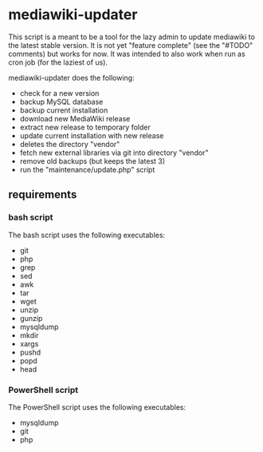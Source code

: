 # mediawiki-updater

This script is a meant to be a tool for the lazy admin to update mediawiki to the latest stable version. It is not yet "feature complete" (see the "#TODO" comments) but works for now. It was intended to also work when run as cron job (for the laziest of us).

mediawiki-updater does the following:

* check for a new version
* backup MySQL database
* backup current installation
* download new MediaWiki release
* extract new release to temporary folder
* update current installation with new release
* deletes the directory "vendor"
* fetch new external libraries via git into directory "vendor"
* remove old backups (but keeps the latest 3)
* run the "maintenance/update.php" script

## requirements

### bash script
The bash script uses the following executables:

* git
* php
* grep
* sed
* awk
* tar
* wget
* unzip
* gunzip
* mysqldump
* mkdir
* xargs
* pushd
* popd
* head

### PowerShell script
The PowerShell script uses the following executables:

* mysqldump
* git
* php
